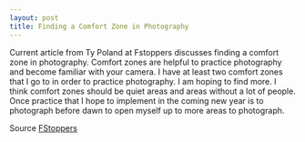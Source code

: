 ```yaml
---
layout: post
title: Finding a Comfort Zone in Photography
---
```

Current article from Ty Poland at Fstoppers discusses finding a comfort zone in photography. Comfort zones are helpful to practice photography and become familiar with your camera. I have at least two comfort zones that I go to in order to practice photography. I am hoping to find more. I think comfort zones should be quiet areas and areas without a lot of people. Once practice that I hope to implement in the coming new year is to photograph before dawn to open myself up to more areas to photograph.


Source <a href="https://fstoppers.com/aerial/finding-place-we-are-comfortable-practicing-our-photography-158090" target="_blank">FStoppers</a>
